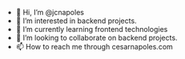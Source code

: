 - 👋 Hi, I’m @jcnapoles
- 👀 I’m interested in backend projects.
- 🌱 I’m currently learning frontend technologies
- 💞️ I’m looking to collaborate on backend projects.
- 📫 How to reach me through cesarnapoles.com

<!---
jcnapoles/jcnapoles is a ✨ special ✨ repository because its `README.md` (this file) appears on your GitHub profile.
You can click the Preview link to take a look at your changes.
--->
